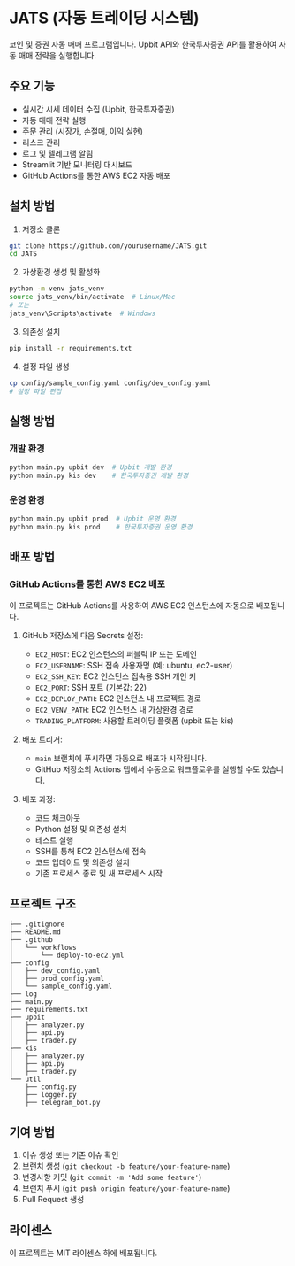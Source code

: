 # JATS (자동 트레이딩 시스템)

코인 및 증권 자동 매매 프로그램입니다. Upbit API와 한국투자증권 API를 활용하여 자동 매매 전략을 실행합니다.

## 주요 기능

- 실시간 시세 데이터 수집 (Upbit, 한국투자증권)
- 자동 매매 전략 실행
- 주문 관리 (시장가, 손절매, 이익 실현)
- 리스크 관리
- 로그 및 텔레그램 알림
- Streamlit 기반 모니터링 대시보드
- GitHub Actions를 통한 AWS EC2 자동 배포

## 설치 방법

1. 저장소 클론
```bash
git clone https://github.com/yourusername/JATS.git
cd JATS
```

2. 가상환경 생성 및 활성화
```bash
python -m venv jats_venv
source jats_venv/bin/activate  # Linux/Mac
# 또는
jats_venv\Scripts\activate  # Windows
```

3. 의존성 설치
```bash
pip install -r requirements.txt
```

4. 설정 파일 생성
```bash
cp config/sample_config.yaml config/dev_config.yaml
# 설정 파일 편집
```

## 실행 방법

### 개발 환경
```bash
python main.py upbit dev  # Upbit 개발 환경
python main.py kis dev    # 한국투자증권 개발 환경
```

### 운영 환경
```bash
python main.py upbit prod  # Upbit 운영 환경
python main.py kis prod    # 한국투자증권 운영 환경
```

## 배포 방법

### GitHub Actions를 통한 AWS EC2 배포

이 프로젝트는 GitHub Actions를 사용하여 AWS EC2 인스턴스에 자동으로 배포됩니다.

1. GitHub 저장소에 다음 Secrets 설정:
   - `EC2_HOST`: EC2 인스턴스의 퍼블릭 IP 또는 도메인
   - `EC2_USERNAME`: SSH 접속 사용자명 (예: ubuntu, ec2-user)
   - `EC2_SSH_KEY`: EC2 인스턴스 접속용 SSH 개인 키
   - `EC2_PORT`: SSH 포트 (기본값: 22)
   - `EC2_DEPLOY_PATH`: EC2 인스턴스 내 프로젝트 경로
   - `EC2_VENV_PATH`: EC2 인스턴스 내 가상환경 경로
   - `TRADING_PLATFORM`: 사용할 트레이딩 플랫폼 (upbit 또는 kis)

2. 배포 트리거:
   - `main` 브랜치에 푸시하면 자동으로 배포가 시작됩니다.
   - GitHub 저장소의 Actions 탭에서 수동으로 워크플로우를 실행할 수도 있습니다.

3. 배포 과정:
   - 코드 체크아웃
   - Python 설정 및 의존성 설치
   - 테스트 실행
   - SSH를 통해 EC2 인스턴스에 접속
   - 코드 업데이트 및 의존성 설치
   - 기존 프로세스 종료 및 새 프로세스 시작

## 프로젝트 구조

```
├── .gitignore
├── README.md
├── .github
│   └── workflows
│       └── deploy-to-ec2.yml
├── config
│   ├── dev_config.yaml
│   ├── prod_config.yaml
│   └── sample_config.yaml
├── log
├── main.py
├── requirements.txt
├── upbit
│   ├── analyzer.py
│   ├── api.py
│   ├── trader.py
├── kis  
│   ├── analyzer.py
│   ├── api.py
│   ├── trader.py
└── util
    ├── config.py
    ├── logger.py
    ├── telegram_bot.py
```

## 기여 방법

1. 이슈 생성 또는 기존 이슈 확인
2. 브랜치 생성 (`git checkout -b feature/your-feature-name`)
3. 변경사항 커밋 (`git commit -m 'Add some feature'`)
4. 브랜치 푸시 (`git push origin feature/your-feature-name`)
5. Pull Request 생성

## 라이센스

이 프로젝트는 MIT 라이센스 하에 배포됩니다. 